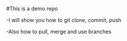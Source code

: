 #This is a demo repo

-I will show you how to git clone, commit, push

-Also how to pull, merge and use branches

